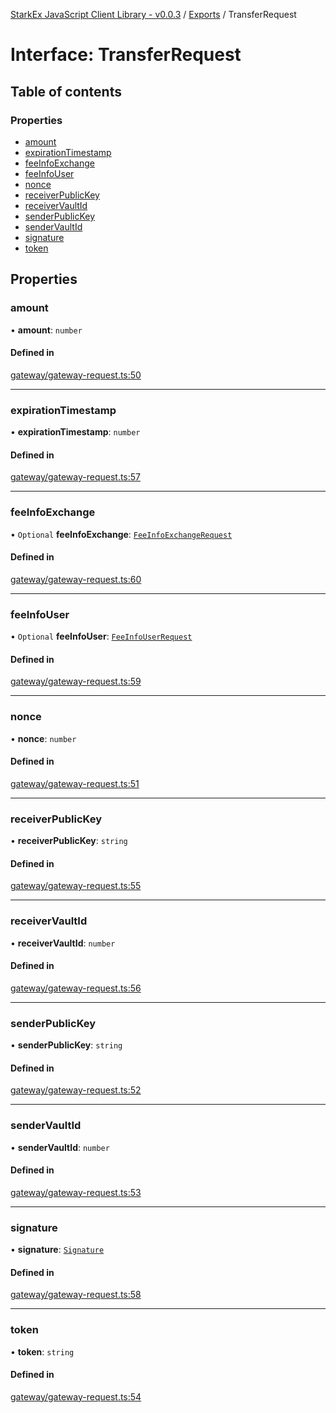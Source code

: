 [StarkEx JavaScript Client Library - v0.0.3](../README.md) / [Exports](../modules.md) / TransferRequest

# Interface: TransferRequest

## Table of contents

### Properties

- [amount](TransferRequest.md#amount)
- [expirationTimestamp](TransferRequest.md#expirationtimestamp)
- [feeInfoExchange](TransferRequest.md#feeinfoexchange)
- [feeInfoUser](TransferRequest.md#feeinfouser)
- [nonce](TransferRequest.md#nonce)
- [receiverPublicKey](TransferRequest.md#receiverpublickey)
- [receiverVaultId](TransferRequest.md#receivervaultid)
- [senderPublicKey](TransferRequest.md#senderpublickey)
- [senderVaultId](TransferRequest.md#sendervaultid)
- [signature](TransferRequest.md#signature)
- [token](TransferRequest.md#token)

## Properties

### amount

• **amount**: `number`

#### Defined in

[gateway/gateway-request.ts:50](https://github.com/starkware-industries/starkex-clientlib-js/blob/ade8477/src/lib/gateway/gateway-request.ts#L50)

---

### expirationTimestamp

• **expirationTimestamp**: `number`

#### Defined in

[gateway/gateway-request.ts:57](https://github.com/starkware-industries/starkex-clientlib-js/blob/ade8477/src/lib/gateway/gateway-request.ts#L57)

---

### feeInfoExchange

• `Optional` **feeInfoExchange**: [`FeeInfoExchangeRequest`](FeeInfoExchangeRequest.md)

#### Defined in

[gateway/gateway-request.ts:60](https://github.com/starkware-industries/starkex-clientlib-js/blob/ade8477/src/lib/gateway/gateway-request.ts#L60)

---

### feeInfoUser

• `Optional` **feeInfoUser**: [`FeeInfoUserRequest`](FeeInfoUserRequest.md)

#### Defined in

[gateway/gateway-request.ts:59](https://github.com/starkware-industries/starkex-clientlib-js/blob/ade8477/src/lib/gateway/gateway-request.ts#L59)

---

### nonce

• **nonce**: `number`

#### Defined in

[gateway/gateway-request.ts:51](https://github.com/starkware-industries/starkex-clientlib-js/blob/ade8477/src/lib/gateway/gateway-request.ts#L51)

---

### receiverPublicKey

• **receiverPublicKey**: `string`

#### Defined in

[gateway/gateway-request.ts:55](https://github.com/starkware-industries/starkex-clientlib-js/blob/ade8477/src/lib/gateway/gateway-request.ts#L55)

---

### receiverVaultId

• **receiverVaultId**: `number`

#### Defined in

[gateway/gateway-request.ts:56](https://github.com/starkware-industries/starkex-clientlib-js/blob/ade8477/src/lib/gateway/gateway-request.ts#L56)

---

### senderPublicKey

• **senderPublicKey**: `string`

#### Defined in

[gateway/gateway-request.ts:52](https://github.com/starkware-industries/starkex-clientlib-js/blob/ade8477/src/lib/gateway/gateway-request.ts#L52)

---

### senderVaultId

• **senderVaultId**: `number`

#### Defined in

[gateway/gateway-request.ts:53](https://github.com/starkware-industries/starkex-clientlib-js/blob/ade8477/src/lib/gateway/gateway-request.ts#L53)

---

### signature

• **signature**: [`Signature`](Signature.md)

#### Defined in

[gateway/gateway-request.ts:58](https://github.com/starkware-industries/starkex-clientlib-js/blob/ade8477/src/lib/gateway/gateway-request.ts#L58)

---

### token

• **token**: `string`

#### Defined in

[gateway/gateway-request.ts:54](https://github.com/starkware-industries/starkex-clientlib-js/blob/ade8477/src/lib/gateway/gateway-request.ts#L54)

